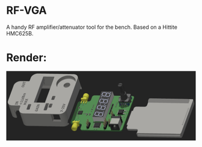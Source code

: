 # RF-VGA
A handy RF amplifier/attenuator tool for the bench. Based on a Hittite HMC625B.

# Render:
![Photo of the RF-VGA unit](pcb/case/render_case.jpg)
